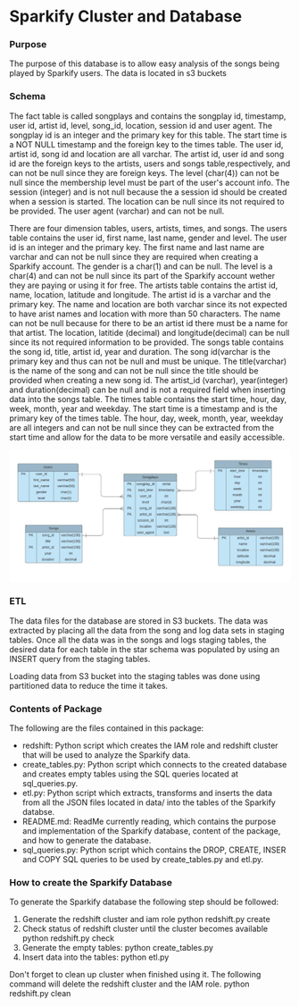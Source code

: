 # Sparkify Cluster and Database

### Purpose
The purpose of this database is to allow easy analysis of the songs being played by Sparkify users. The data is located in s3 buckets

### Schema
The fact table is called songplays and contains the songplay id, timestamp, user id, artist id, level, song_id, location, session id and user agent. The songplay id is an integer and the primary key for this table. The start time is a NOT NULL timestamp and the foreign key to the times table. The user id, artist id, song id and location are all varchar. The artist id, user id and song id are the foreign keys to the artists, users and songs table,respectively, and can not be null since they are foreign keys.  The level (char(4)) can not be null since the membership level must be part of the user's account info. The session (integer) and is not null because the a session id should be created when a session is started. The location can be null since its not required to be provided. The user agent (varchar) and can not be null.

There are four dimension tables, users, artists, times, and songs. The users table contains the user id, first name, last name, gender and level. 
The user id is an integer and the primary key. The first name and last name are varchar and can not be null since they are required when creating a Sparkify account. The gender is a char(1) and can be null. The level is a char(4) and can not be null since its part of the Sparkify account wether they are paying or using it for free.
The artists table contains the artist id, name, location, latitude and longitude. The artist id is a varchar and the primary key. The name and location are both varchar since its not expected to have arist names and location with more than 50 characters. The name can not be null because for there to be an artist id there must be a name for that artist. The location, latitide (decimal) and longitude(decimal) can be null since its not required information to be provided. 
The songs table contains the song id, title, artist id, year and duration. The song id(varchar is the primary key and thus can not be null and must be unique. The title(varchar) is the name of the song and can not be null since the title should be provided when creating a new song id. The artist_id (varchar), year(integer) and duration(decimal) can be null and is not a required field when inserting data into the songs table. 
The times table contains the start time, hour, day, week, month, year and weekday. The start time is a timestamp and is the primary key of the times table. The hour, day, week, month, year, weekday are all integers and can not be null since they can be extracted from the start time and allow for the data to be more versatile and easily accessible. 

![alt text](https://github.com/vguadalu/udacity-data_warehouse/blob/main/Sparkify%20Star%20Schema.jpeg)
### ETL
The data files for the database are stored in S3 buckets. The data was extracted by placing all the data from the song and log data sets in staging tables. Once all the data was in the songs and logs staging tables, the desired data for each table in the star schema was populated by using an INSERT query from the staging tables.

Loading data from S3 bucket into the staging tables was done using partitioned data to reduce the time it takes.


### Contents of Package
The following are the files contained in this package:
- redshift: Python script which creates the IAM role and redshift cluster that will be used to analyze the Sparkify data.
- create_tables.py: Python script which connects to the created database and creates empty tables using the SQL queries located at sql_queries.py.
- etl.py: Python script which extracts, transforms and inserts the data from all the JSON files located in data/ into the tables of the Sparkify databse.
- README.md: ReadMe currently reading, which contains the purpose and implementation of the Sparkify database, content of the package, and how to generate the database.
- sql_queries.py: Python script which contains the DROP, CREATE, INSER and COPY SQL queries to be used by create_tables.py and etl.py.

### How to create the Sparkify Database
To generate the Sparkify database the following step should be followed:
1. Generate the redshift cluster and iam role
     python redshift.py create
2. Check status of redshift cluster until the cluster becomes available
     python redshift.py check
3. Generate the empty tables:
    python create_tables.py
4. Insert data into the tables:
    python etl.py

Don't forget to clean up cluster when finished using it. The following command will delete the redshift cluster and the IAM role.
    python redshift.py clean
